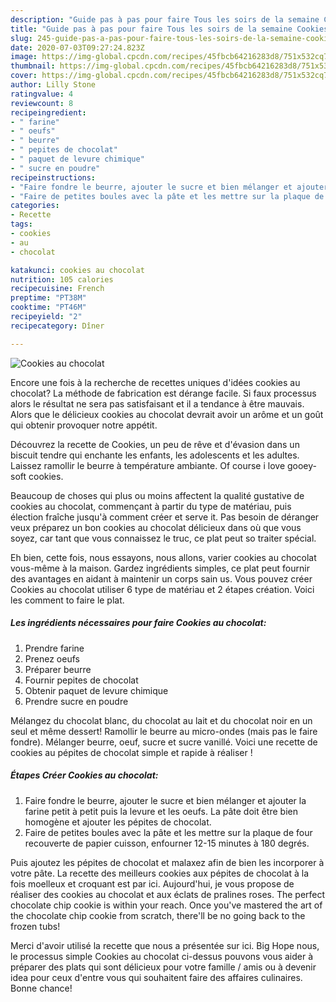 ```yaml
---
description: "Guide pas à pas pour faire Tous les soirs de la semaine Cookies au chocolat"
title: "Guide pas à pas pour faire Tous les soirs de la semaine Cookies au chocolat"
slug: 245-guide-pas-a-pas-pour-faire-tous-les-soirs-de-la-semaine-cookies-au-chocolat
date: 2020-07-03T09:27:24.823Z
image: https://img-global.cpcdn.com/recipes/45fbcb64216283d8/751x532cq70/cookies-au-chocolat-photo-principale-de-la-recette.jpg
thumbnail: https://img-global.cpcdn.com/recipes/45fbcb64216283d8/751x532cq70/cookies-au-chocolat-photo-principale-de-la-recette.jpg
cover: https://img-global.cpcdn.com/recipes/45fbcb64216283d8/751x532cq70/cookies-au-chocolat-photo-principale-de-la-recette.jpg
author: Lilly Stone
ratingvalue: 4
reviewcount: 8
recipeingredient:
- " farine"
- " oeufs"
- " beurre"
- " pepites de chocolat"
- " paquet de levure chimique"
- " sucre en poudre"
recipeinstructions:
- "Faire fondre le beurre, ajouter le sucre et bien mélanger et ajouter la farine petit à petit puis la levure et les oeufs. La pâte doit être bien homogène et ajouter les pépites de chocolat."
- "Faire de petites boules avec la pâte et les mettre sur la plaque de four recouverte de papier cuisson, enfourner 12-15 minutes à 180 degrés."
categories:
- Recette
tags:
- cookies
- au
- chocolat

katakunci: cookies au chocolat 
nutrition: 105 calories
recipecuisine: French
preptime: "PT38M"
cooktime: "PT46M"
recipeyield: "2"
recipecategory: Dîner

---
```



![Cookies au chocolat](https://img-global.cpcdn.com/recipes/45fbcb64216283d8/751x532cq70/cookies-au-chocolat-photo-principale-de-la-recette.jpg)

Encore une fois à la recherche de recettes uniques d'idées cookies au chocolat? La méthode de fabrication est dérange facile. Si faux processus alors le résultat ne sera pas satisfaisant et il a tendance à être mauvais. Alors que le délicieux cookies au chocolat devrait avoir un arôme et un goût qui obtenir provoquer notre appétit.

Découvrez la recette de Cookies, un peu de rêve et d&#39;évasion dans un biscuit tendre qui enchante les enfants, les adolescents et les adultes. Laissez ramollir le beurre à température ambiante. Of course i love gooey-soft cookies.

Beaucoup de choses qui plus ou moins affectent la qualité gustative de cookies au chocolat, commençant à partir du type de matériau, puis élection fraîche jusqu'à comment créer et serve it. Pas besoin de déranger veux préparez un bon cookies au chocolat délicieux dans où que vous soyez, car tant que vous connaissez le truc, ce plat peut so traiter spécial.


Eh bien, cette fois, nous essayons, nous allons, varier cookies au chocolat vous-même à la maison. Gardez ingrédients simples, ce plat peut fournir des avantages en aidant à maintenir un corps sain us. Vous pouvez créer Cookies au chocolat utiliser 6 type de matériau et 2 étapes création. Voici les comment to faire le plat.

<!--inarticleads1-->

##### Les ingrédients nécessaires pour faire Cookies au chocolat:

1. Prendre  farine
1. Prenez  oeufs
1. Préparer  beurre
1. Fournir  pepites de chocolat
1. Obtenir  paquet de levure chimique
1. Prendre  sucre en poudre


Mélangez du chocolat blanc, du chocolat au lait et du chocolat noir en un seul et même dessert! Ramollir le beurre au micro-ondes (mais pas le faire fondre). Mélanger beurre, oeuf, sucre et sucre vanillé. Voici une recette de cookies au pépites de chocolat simple et rapide à réaliser ! 

<!--inarticleads2-->

##### Étapes Créer Cookies au chocolat:

1. Faire fondre le beurre, ajouter le sucre et bien mélanger et ajouter la farine petit à petit puis la levure et les oeufs. La pâte doit être bien homogène et ajouter les pépites de chocolat.
1. Faire de petites boules avec la pâte et les mettre sur la plaque de four recouverte de papier cuisson, enfourner 12-15 minutes à 180 degrés.


Puis ajoutez les pépites de chocolat et malaxez afin de bien les incorporer à votre pâte. La recette des meilleurs cookies aux pépites de chocolat à la fois moelleux et croquant est par ici. Aujourd&#39;hui, je vous propose de réaliser des cookies au chocolat et aux éclats de pralines roses. The perfect chocolate chip cookie is within your reach. Once you&#39;ve mastered the art of the chocolate chip cookie from scratch, there&#39;ll be no going back to the frozen tubs! 


Merci d'avoir utilisé la recette que nous a présentée sur ici. Big Hope nous, le processus simple Cookies au chocolat ci-dessus pouvons vous aider à préparer des plats qui sont délicieux pour votre famille / amis ou à devenir idea pour ceux d'entre vous qui souhaitent faire des affaires culinaires. Bonne chance!
